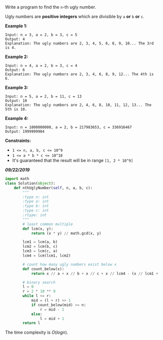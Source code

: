 Write a program to find the `n`-th ugly number.

Ugly numbers are **positive integers** which are divisible by `a` **or** `b` **or** `c`.

 

**Example 1:**

```
Input: n = 3, a = 2, b = 3, c = 5
Output: 4
Explanation: The ugly numbers are 2, 3, 4, 5, 6, 8, 9, 10... The 3rd is 4.
```

**Example 2:**

```
Input: n = 4, a = 2, b = 3, c = 4
Output: 6
Explanation: The ugly numbers are 2, 3, 4, 6, 8, 9, 12... The 4th is 6.
```

**Example 3:**

```
Input: n = 5, a = 2, b = 11, c = 13
Output: 10
Explanation: The ugly numbers are 2, 4, 6, 8, 10, 11, 12, 13... The 5th is 10.
```

**Example 4:**

```
Input: n = 1000000000, a = 2, b = 217983653, c = 336916467
Output: 1999999984
```

 

**Constraints:**

- `1 <= n, a, b, c <= 10^9`
- `1 <= a * b * c <= 10^18`
- It's guaranteed that the result will be in range `[1, 2 * 10^9]`

***09/22/2019***

```python
import math
class Solution(object):
    def nthUglyNumber(self, n, a, b, c):
        """
        :type n: int
        :type a: int
        :type b: int
        :type c: int
        :rtype: int
        """
        # least common multiple
        def lcm(x, y):
            return (x * y) // math.gcd(x, y)

        lcm1 = lcm(a, b)
        lcm2 = lcm(b, c)
        lcm3 = lcm(c, a)
        lcm4 = lcm(lcm1, lcm2)

        # count how many ugly numbers exist below x
        def count_below(x):
            return x // a + x // b + x // c + x // lcm4 - (x // lcm1 + x // lcm2 + x // lcm3)

        # binary search
        l = 0
        r = 2 * 10 ** 9
        while l <= r:
            mid = (l + r) >> 1
            if count_below(mid) >= n:
                r = mid - 1
            else:
                l = mid + 1
        return l
```

The time complexity is $O(logn)$.